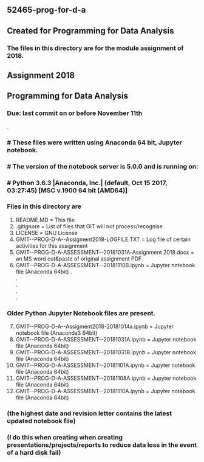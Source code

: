 ## 52465-prog-for-d-a
## Created for Programming for Data Analysis

### The files in this directory are for the module assignment of 2018.

## Assignment 2018
## Programming for Data Analysis
### Due: last commit on or before November 11th
.    
### # These files were written using Anaconda 64 bit, Jupyter notebook.
### # The version of the notebook server is 5.0.0 and is running on:
### # Python 3.6.3 |Anaconda, Inc.| (default, Oct 15 2017, 03:27:45) [MSC v.1900 64 bit (AMD64)]

### Files in this directory are
 1. README.MD                                  = This file
 2. .gitignore                                 = List of files that GIT will not process/recognise
 3. LICENSE                                    = GNU License
 4. GMIT--PROG-D-A--Assigment2018-LOGFILE.TXT 	 = Log file of certain activities for this assignment
 5. GMIT--PROG-D-A-ASSESSMENT--20181031A-Assignment 2018.docx = an MS word cut&paste of original assignment PDF
 6. GMIT--PROG-D-A-ASSESSMENT--20181110B.ipynb = Jupyter notebook file (Anaconda 64bit) 
.   
.   
.   
.   
.      
### Older Python Jupyter Notebook files are present.
 7. GMIT--PROG-D-A--Assigment2018-20181014a.ipynb = Jupyter notebook file (Anaconda3 64bit) 
 8. GMIT--PROG-D-A-ASSESSMENT--20181031A.ipynb = Jupyter notebook file (Anaconda 64bit) 
 9. GMIT--PROG-D-A-ASSESSMENT--20181031B.ipynb = Jupyter notebook file (Anaconda 64bit) 
10. GMIT--PROG-D-A-ASSESSMENT--20181101A.ipynb = Jupyter notebook file (Anaconda 64bit) 
11. GMIT--PROG-D-A-ASSESSMENT--20181108A.ipynb = Jupyter notebook file (Anaconda 64bit) 
12. GMIT--PROG-D-A-ASSESSMENT--20181110A.ipynb = Jupyter notebook file (Anaconda 64bit) 

### (the highest date and revision letter contains the latest updated notebook file)
### (I do this when creating when creating presentations/projects/reports to reduce data loss in the event of a hard disk fail)

